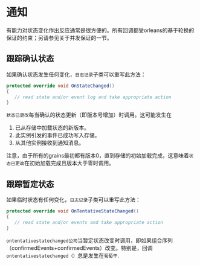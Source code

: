 # 通知

有能力对状态变化作出反应通常是很方便的。所有回调都受orleans的基于轮换的保证的约束；另请参见关于并发保证的一节。

## 跟踪确认状态

如果确认状态发生任何变化，`日志记录`子类可以重写此方法：

```csharp
protected override void OnStateChanged()
{
   // read state and/or event log and take appropriate action
}
```

`状态已更改`每当确认的状态更新（即版本号增加）时调用。这可能发生在

1.  已从存储中加载状态的新版本。
2.  此实例引发的事件已成功写入存储。
3.  从其他实例接收到通知消息。

注意，由于所有的grains最初都有版本0，直到存储的初始加载完成，这意味着`状态已更改`在初始加载完成且版本大于零时调用。

## 跟踪暂定状态

如果临时状态有任何变化，`日志记录`子类可以重写此方法：

```csharp
protected override void OnTentativeStateChanged()
{
   // read state and/or events and take appropriate action
}
```

`ontentativestatechanged公司`当暂定状态改变时调用，即如果组合序列（confirmedEvents+confirmedEvents）改变。特别是，回调`ontentativestatechanged（）`总是发生在`葡萄干`.
